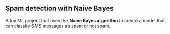 ## Spam detection with Naive Bayes 
A toy ML project that uses the **Naive Bayes algorithm** to create a model that can classify SMS messages as spam or not spam,
